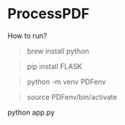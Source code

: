 # ProcessPDF

How to run?
>brew install python

>pip install FLASK

>python -m venv PDFenv

>source PDFenv/bin/activate

python app.py
 
